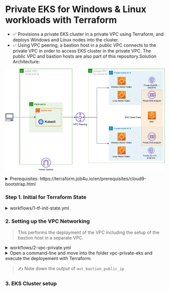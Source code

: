 # Private EKS for Windows & Linux workloads with Terraform

* ✅ Provisions a private EKS cluster in a private VPC using Terraform, and deploys Windows and Linux nodes into the cluster. 
* ✅ Using VPC peering, a bastion host in a public VPC connects to the private VPC in order to access EKS cluster in the private VPC. The public VPC and bastion hosts are also part of this repository.Solution Architecture:

![Architecture](./README/images/Private-EKS-architecture.jpg)


<details>
  <summary>Prerequisites: https://terraform.job4u.io/en/prerequisites/cloud9-bootstrap.html</summary>

  - [x] [AWS Account](https://docs.aws.amazon.com/cli/latest/userguide/cli-configure-files.html)
  - [x] `cloud9-tools-init.sh`: 
    - [x] [Terraform](https://www.terraform.io/downloads.html)
    - [x]  kubectl
    - [x]  k9s
  - [x] `init-state.sh`:
    - [x] S3 bucket to save the state.
    - [x] DynamoDB table for the statelock with partition key "LockID" of type String.
  - [ ] Create an EC2 SSH key in your AWS account if there is none existing by following this documentation: [Create a key pair using Amazon EC2](https://docs.aws.amazon.com/AWSEC2/latest/UserGuide/ec2-key-pairs.html#having-ec2-create-your-key-pair)
  
</details>


### Step 1. Initial for Terraform State

<details>
  <summary>workflows/1-tf-init-state.yml</summary>
  
  * [x] export PROJECT_ID=academy4u
  * [ ] [S3 Backend](https://www.terraform.io/language/settings/backends/s3): ${PROJECT_ID}-s3-state
  * [ ] DynamoDB: --table-name ${PROJECT_ID}-tf-lock --key-schema AttributeName=LockID >> Amazon DynamoDB table with partition key *LockID* of type String in your AWS account. 
  
</details>


### 2. Setting up the VPC Networking

> This performs the deployment of the VPC including the setup of the bastion host in a separate VPC.

<details>
  <summary>workflows/2-vpc-private.yml</summary>
  
  > Modify the `bucket` and `dynamodb_table` that are used by Terraform [modules/vpc-private-eks](./modules/vpc-private-eks/main.tf)

  ````
  terraform {vpc-private-eks
    backend "s3" {
      bucket         = "academy4u-s3-state"
      key            = "network.tfstate"
      region         = "ap-southeast-1"
      dynamodb_table = "academy4u-tf-lock"
    }
  }
  ````
  
</details>

<details>
  <summary>Open a command-line and move into the folder vpc-private-eks and execute the deployement with Terraform:</summary>
  
   ````bash
   |-- modules 
   |   |-- vpc-private-eks
   |   |   |-- main.tf
   |   |   |-- main-input.tfvars
   ````

   ```
   $ cd vpc-private-eks
   $ terraform init
   $ terraform apply -var-file main-input.tfvars
   ```  
  
</details>

> ✍️ Note down the output of `out_bastion_public_ip`


### 3. EKS Cluster setup